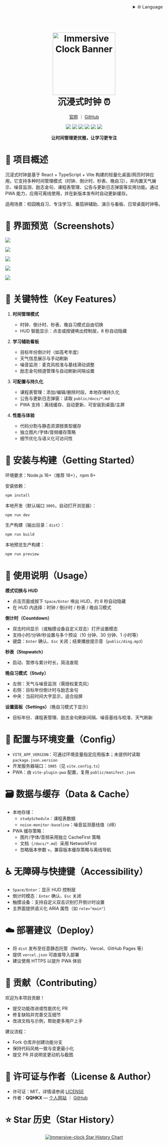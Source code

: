 <div align="right">
  <details>
    <summary>🌐 Language</summary>
    <div>
      <div align="right">
        <p>中文（默认）</p>
        <p><a href="#">English (coming soon)</a></p>
      </div>
    </div>
  </details>
</div>

<h1 align="center">
  <br/>
  <img src="public\favicon.svg" width="200" height="200" alt="Immersive Clock Banner" />
  <br/>
  沉浸式时钟 ⏰
</h1>

<p align="center">
  <a href="https://qqhkx.com">官网</a> ｜ <a href="https://github.com/QQHKX/immersive-clock">GitHub</a>
</p>

<div align="center">

[![](https://img.shields.io/badge/version-3.6.0-blue.svg)](https://github.com/QQHKX/immersive-clock)
[![](https://img.shields.io/badge/license-MIT-green.svg)](LICENSE)
[![](https://img.shields.io/badge/React-18.2.0-61dafb.svg)](https://reactjs.org/)
[![](https://img.shields.io/badge/TypeScript-4.9.3-blue.svg)](https://www.typescriptlang.org/)
[![](https://img.shields.io/badge/Vite-4.1.0-646CFF.svg)](https://vitejs.dev/)
[![](https://img.shields.io/badge/PWA-enabled-5A0FC8.svg)](https://web.dev/progressive-web-apps/)

</div>

<div align="center">
  <strong>让时间管理更优雅，让学习更专注</strong>
</div>

# 🌟 项目概述
沉浸式时钟是基于 React + TypeScript + Vite 构建的轻量化桌面/网页时钟应用。它支持多种时间管理模式（时钟、倒计时、秒表、晚自习），并内置天气展示、噪音监测、励志金句、课程表管理、公告与更新日志弹窗等实用功能。通过 PWA 能力，应用可离线使用，并在新版本发布时自动更新缓存。

适用场景：校园晚自习、专注学习、番茄钟辅助、演示与看板、日常桌面时钟等。

# 🌠 界面预览（Screenshots）

![](docs/demo/极简界面.jpeg)

![](docs/demo/模式选择.jpeg)

![](docs/demo/倒计时功能.jpeg)

![](docs/demo/晚自习功能.jpeg)

![](docs/demo/公告-更新日志弹窗.jpeg)

# 🌟 关键特性（Key Features）
1. **时间管理模式**
   - 时钟、倒计时、秒表、晚自习模式自由切换
   - HUD 智能显示：点击或按键唤出控制层，8 秒自动隐藏

2. **学习辅助看板**
   - 目标年份倒计时（如高考年度）
   - 天气信息展示与手动刷新
   - 噪音监测：麦克风校准与基线滑动调整
   - 励志金句频道管理与自动刷新间隔设置

3. **可配置与持久化**
   - 课程表管理：添加/编辑/删除时段，本地存储持久化
   - 公告与更新日志弹窗：读取 `public/docs/*.md`
   - PWA 支持：离线缓存、自动更新、可安装到桌面/主屏

4. **性能与体验**
   - 代码分割与静态资源按类型缓存
   - 独立图片/字体/音频缓存策略
   - 细节优化与语义化可访问性

# 🚀 安装与构建（Getting Started）
环境要求：Node.js 16+（推荐 18+），npm 8+

安装依赖：

```bash
npm install
```

本地开发（默认端口 `3005`，自动打开浏览器）：

```bash
npm run dev
```

生产构建（输出目录：`dist`）：

```bash
npm run build
```

本地预览生产构建：

```bash
npm run preview
```

# 📘 使用说明（Usage）
**模式切换与 HUD**
- 点击页面或按下 `Space/Enter` 唤出 HUD，约 8 秒自动隐藏
- 在 HUD 内选择：时钟 / 倒计时 / 秒表 / 晚自习模式

**倒计时（Countdown）**
- 双击时间显示（或触摸设备自定义双击）打开设置模态
- 支持小时/分钟/秒设置与多个预设（10 分钟、30 分钟、1 小时等）
- 键盘：`Enter` 确认、`Esc` 关闭；结束播放提示音（`public/ding.mp3`）

**秒表（Stopwatch）**
- 启动、暂停与累计时长，简洁直观

**晚自习模式（Study）**
- 左侧：天气与噪音监测（需授权麦克风）
- 右侧：目标年份倒计时与励志金句
- 中央：当前时间大字显示，适合投屏

**设置面板（Settings）**（晚自习模式下显示）
- 目标年份、课程表管理、励志金句刷新间隔、噪音基线与校准、天气刷新

# 🔧 配置与环境变量（Config）
- `VITE_APP_VERSION`：可通过环境变量指定应用版本；未提供时读取 `package.json.version`
- 开发服务器端口：`3005`（见 `vite.config.ts`）
- PWA：由 `vite-plugin-pwa` 配置，复用 `public/manifest.json`

# 🗃️ 数据与缓存（Data & Cache）
- 本地存储：
  - `studySchedule`：课程表数据
  - `noise-monitor-baseline`：噪音监测基线值（dB）
- PWA 缓存策略：
  - 图片/字体/音频采用独立 CacheFirst 策略
  - 文档（`/docs/*.md`）采用 NetworkFirst
  - 忽略版本参数 `v`，兼容版本缓存策略与离线导航

# ♿ 无障碍与快捷键（Accessibility）
- `Space/Enter`：显示 HUD 控制层
- 倒计时模态：`Enter` 确认、`Esc` 关闭
- 触摸设备：支持自定义双击识别打开倒计时设置
- 主界面提供语义化 ARIA 属性（如 `role="main"`）

# ☁️ 部署建议（Deploy）
- 将 `dist` 发布至任意静态托管（Netlify、Vercel、GitHub Pages 等）
- 提供 `vercel.json` 可直接导入部署
- 建议使用 HTTPS 以提升 PWA 体验


# 🤝 贡献（Contributing）
欢迎为本项目贡献！
- 提交功能改进或性能优化 PR
- 修复缺陷并完善交互细节
- 改进文档与示例，帮助更多用户上手

建议流程：
- Fork 仓库并创建功能分支
- 保持代码风格一致与变更最小化
- 提交 PR 并说明变更动机与截图

# 📄 许可证与作者（License & Author）
- 许可证：MIT，详情请参阅 [LICENSE](LICENSE)
- 作者：**QQHKX** — [个人网站](https://qqhkx.com) ｜ [GitHub](https://github.com/QQHKX)


# ⭐️ Star 历史（Star History）
<div align="center">
  <a href="https://star-history.com/#QQHKX/Immersive-clock" target="_blank" rel="noopener noreferrer">
    <img src="https://api.star-history.com/svg?repos=QQHKX/Immersive-clock&type=Date" alt="Immersive-clock Star History Chart" />
  </a>
  <br/>
</div>